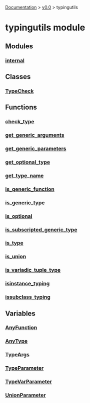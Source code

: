 [Documentation](/docs/documentation.md) >
 [v0.0](/docs/0.0/version.md) >
  typingutils

# typingutils module

## Modules

### [internal](internal/module.md)

## Classes

### [TypeCheck](typecheck.md)

## Functions

### [check_type](check_type.md)
### [get_generic_arguments](get_generic_arguments.md)
### [get_generic_parameters](get_generic_parameters.md)
### [get_optional_type](get_optional_type.md)
### [get_type_name](get_type_name.md)
### [is_generic_function](is_generic_function.md)
### [is_generic_type](is_generic_type.md)
### [is_optional](is_optional.md)
### [is_subscripted_generic_type](is_subscripted_generic_type.md)
### [is_type](is_type.md)
### [is_union](is_union.md)
### [is_variadic_tuple_type](is_variadic_tuple_type.md)
### [isinstance_typing](isinstance_typing.md)
### [issubclass_typing](issubclass_typing.md)

## Variables

### [AnyFunction](any_function.md)
### [AnyType](any_type.md)
### [TypeArgs](type_args.md)
### [TypeParameter](type_parameter.md)
### [TypeVarParameter](typevar_parameter.md)
### [UnionParameter](union_parameter.md)